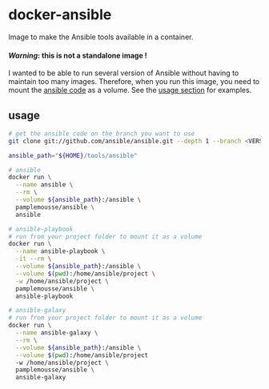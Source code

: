 # docker-ansible

Image to make the Ansible tools available in a container.

#### *Warning*: this is not a standalone image !

I wanted to be able to run several version of Ansible without having to maintain too many images. Therefore, when you run this image, you need to mount the [ansible code](https://github.com/ansible/ansible) as a volume. See the [usage section](#usage) for examples.


## usage

```bash
# get the ansible code on the branch you want to use
git clone git://github.com/ansible/ansible.git --depth 1 --branch <VERSION> --recursive

ansible_path="${HOME}/tools/ansible"

# ansible
docker run \
  --name ansible \
  --rm \
  --volume ${ansible_path}:/ansible \
  pamplemousse/ansible \
  ansible

# ansible-playbook
# run from your project folder to mount it as a volume
docker run \
  --name ansible-playbook \
  -it --rm \
  --volume ${ansible_path}:/ansible \
  --volume $(pwd):/home/ansible/project \
  -w /home/ansible/project \
  pamplemousse/ansible \
  ansible-playbook

# ansible-galaxy
# run from your project folder to mount it as a volume
docker run \
  --name ansible-galaxy \
  --rm \
  --volume ${ansible_path}:/ansible \
  --volume $(pwd):/home/ansible/project
  -w /home/ansible/project \
  pamplemousse/ansible \
  ansible-galaxy
```
